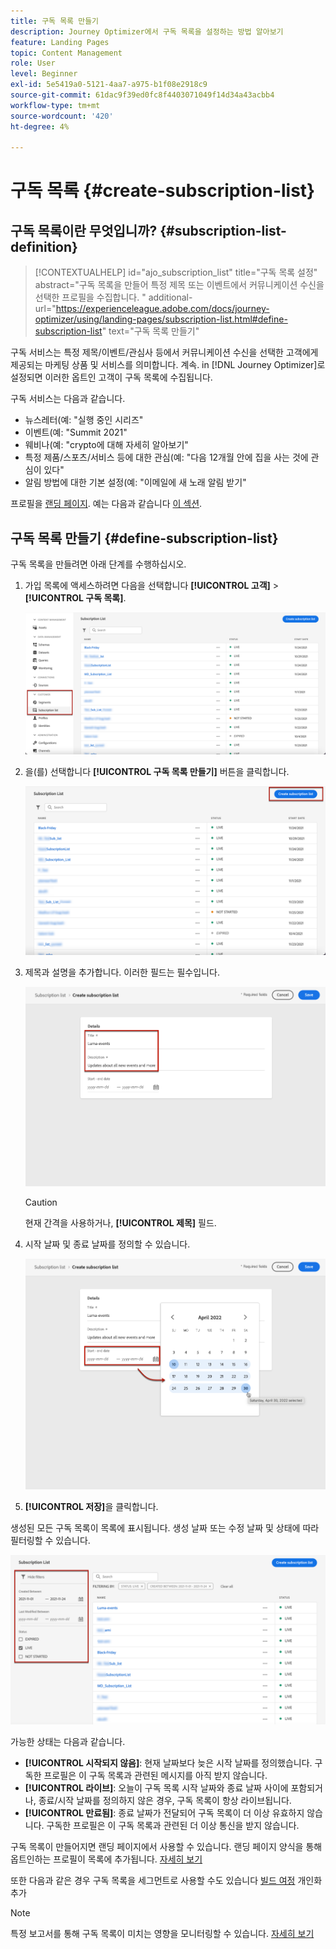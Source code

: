 ```yaml
---
title: 구독 목록 만들기
description: Journey Optimizer에서 구독 목록을 설정하는 방법 알아보기
feature: Landing Pages
topic: Content Management
role: User
level: Beginner
exl-id: 5e5419a0-5121-4aa7-a975-b1f08e2918c9
source-git-commit: 61dac9f39ed0fc8f4403071049f14d34a43acbb4
workflow-type: tm+mt
source-wordcount: '420'
ht-degree: 4%

---
```


# 구독 목록 {#create-subscription-list}

## 구독 목록이란 무엇입니까? {#subscription-list-definition}

>[!CONTEXTUALHELP]
>id="ajo_subscription_list"
>title="구독 목록 설정"
>abstract="구독 목록을 만들어 특정 제목 또는 이벤트에서 커뮤니케이션 수신을 선택한 프로필을 수집합니다. "
>additional-url="https://experienceleague.adobe.com/docs/journey-optimizer/using/landing-pages/subscription-list.html#define-subscription-list" text="구독 목록 만들기"

구독 서비스는 특정 제목/이벤트/관심사 등에서 커뮤니케이션 수신을 선택한 고객에게 제공되는 마케팅 상품 및 서비스를 의미합니다. 계속. in [!DNL Journey Optimizer]로 설정되면 이러한 옵트인 고객이 구독 목록에 수집됩니다.

구독 서비스는 다음과 같습니다.

* 뉴스레터(예: &quot;실행 중인 시리즈&quot;
* 이벤트(예: &quot;Summit 2021&quot;
* 웨비나(예: &quot;crypto에 대해 자세히 알아보기&quot;
* 특정 제품/스포츠/서비스 등에 대한 관심(예: &quot;다음 12개월 안에 집을 사는 것에 관심이 있다&quot;
* 알림 방법에 대한 기본 설정(예: &quot;이메일에 새 노래 알림 받기&quot;

프로필을 [랜딩 페이지](create-lp.md). 예는 다음과 같습니다 [이 섹션](lp-use-cases.md#subscription-to-a-service).

## 구독 목록 만들기 {#define-subscription-list}

구독 목록을 만들려면 아래 단계를 수행하십시오.

1. 가입 목록에 액세스하려면 다음을 선택합니다 **[!UICONTROL 고객]** > **[!UICONTROL 구독 목록]**.

   ![](assets/lp_subscription-lists.png)

1. 을(를) 선택합니다 **[!UICONTROL 구독 목록 만들기]** 버튼을 클릭합니다.

   ![](assets/lp_create-subscription-list.png)

1. 제목과 설명을 추가합니다. 이러한 필드는 필수입니다.

   ![](assets/lp_subscription-list-name.png)

   >[!CAUTION]
   >
   >현재 간격을 사용하거나, **[!UICONTROL 제목]** 필드.

1. 시작 날짜 및 종료 날짜를 정의할 수 있습니다.

   ![](assets/lp_subscription-list-dates.png)

1. **[!UICONTROL 저장]**&#x200B;을 클릭합니다.

생성된 모든 구독 목록이 목록에 표시됩니다. 생성 날짜 또는 수정 날짜 및 상태에 따라 필터링할 수 있습니다.

![](assets/lp_subscription-filters.png)

가능한 상태는 다음과 같습니다.

* **[!UICONTROL 시작되지 않음]**: 현재 날짜보다 늦은 시작 날짜를 정의했습니다. 구독한 프로필은 이 구독 목록과 관련된 메시지를 아직 받지 않습니다.
* **[!UICONTROL 라이브]**: 오늘이 구독 목록 시작 날짜와 종료 날짜 사이에 포함되거나, 종료/시작 날짜를 정의하지 않은 경우, 구독 목록이 항상 라이브됩니다.
* **[!UICONTROL 만료됨]**: 종료 날짜가 전달되어 구독 목록이 더 이상 유효하지 않습니다. 구독한 프로필은 이 구독 목록과 관련된 더 이상 통신을 받지 않습니다.

구독 목록이 만들어지면 랜딩 페이지에서 사용할 수 있습니다. 랜딩 페이지 양식을 통해 옵트인하는 프로필이 목록에 추가됩니다. [자세히 보기](design-lp.md)

또한 다음과 같은 경우 구독 목록을 세그먼트로 사용할 수도 있습니다 [빌드 여정](../building-journeys/journey-gs.md#jo-build) 개인화 추가

>[!NOTE]
>
>특정 보고서를 통해 구독 목록이 미치는 영향을 모니터링할 수 있습니다. [자세히 보기](../reports/subscription-report-live.md)
